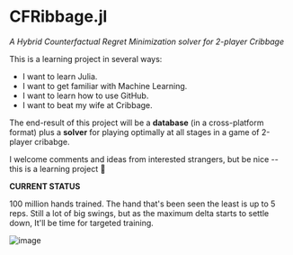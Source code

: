 # CFRibbage.jl
*A Hybrid Counterfactual Regret Minimization solver for 2-player Cribbage*

This is a learning project in several ways:
- I want to learn Julia.
- I want to get familiar with Machine Learning.
- I want to learn how to use GitHub.
- I want to beat my wife at Cribbage.

The end-result of this project will be a **database** (in a cross-platform format) plus a **solver** for playing optimally at all stages in a game of 2-player cribabge. 

I welcome comments and ideas from interested strangers, but be nice -- this is a learning project 😬

**CURRENT STATUS**

100 million hands trained. The hand that's been seen the least is up to 5 reps. Still a lot of big swings, but as the maximum delta starts to settle down, It'll be time for targeted training.

![image](https://user-images.githubusercontent.com/6075739/206821243-0d575cc2-9d9d-4344-9b59-f0f7020eb11d.png)
